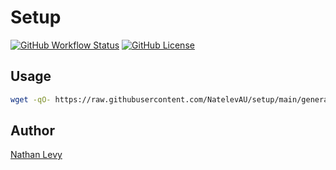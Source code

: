 <!-- markdownlint-disable MD033 MD041 -->

<!-- Uncomment below to add a logo -->
<!-- <img src="logo.png" height="192px" align="right"/> -->

# Setup

[![GitHub Workflow Status](https://img.shields.io/github/workflow/status/NatelevAU/setup/Test)](https://github.com/NatelevAU/setup/actions)
[![GitHub License](https://img.shields.io/github/license/NatelevAU/setup)](https://choosealicense.com/licenses/mit/)

## Usage

```bash
wget -qO- https://raw.githubusercontent.com/NatelevAU/setup/main/general-setup.sh | sudo bash
```

## Author

[Nathan Levy](https://nathanlevy.com/)

